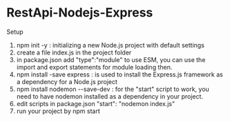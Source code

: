 ﻿# RestApi-Nodejs-Express

Setup

1. npm init -y : initializing a new Node.js project with default settings
2. create a file index.js in the project folder
3. in package.json add "type":"module" to use ESM, you can use the import and export statements for module loading then.
4. npm install -save express : is used to install the Express.js framework as a dependency for a Node.js project
5. npm install nodemon --save-dev : for the "start" script to work, you need to have nodemon installed as a dependency in your project.
6. edit scripts in package.json
   "start": "nodemon index.js"
7. run your project by npm start
